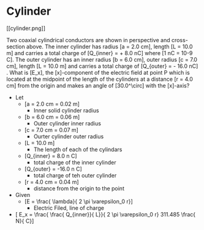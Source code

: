 # Cylinder

[[cylinder.png]]

Two coaxial cylindrical conductors are shown in perspective and cross-section above. 
The inner cylinder has radius \[a = 2.0 cm\], length \[L = 10.0 m\] and carries a 
total charge of \[Q_{inner} = + 8.0 nC\] where \[1 nC = 10-9 C\]. The outer cylinder 
has an inner radius \[b = 6.0 cm\], outer radius \[c = 7.0 cm\], length \[L = 10.0 m\] 
and carries a total charge of \[Q_{outer} = - 16.0 nC\] . What is \[E_x\], the 
\[x\]-component of the electric field at point P which is located at the midpoint of 
the length of the cylinders at a distance \[r = 4.0 cm\] from the origin and makes 
an angle of \[30.0^\circ\] with the \[x\]-axis?

* Let
  * \[a = 2.0 cm = 0.02 m\]
      * Inner solid cylinder radius
  * \[b = 6.0 cm = 0.06 m\]
      * Outer cylinder inner radius
  * \[c = 7.0 cm = 0.07 m\]
      * Ourter cylinder outer radius
  * \[L = 10.0 m\]
      * The length of each of the cylindars
  * \[Q_{inner} = 8.0 n C\]
      * total charge of the inner cylinder
  * \[Q_{outer} = -16.0 n C\]
      * total charge of teh outer cylinder
  * \[r = 4.0 cm = 0.04 m\]
      * distance from the origin to the point
* Given
  * \[E = \frac{ \lambda}{ 2 \pi \varepsilon_0 r}\]
      * Electric Filed, line of charge
* \[ E_x = \frac{ \frac{ Q_{inner}}{ L}}{ 2 \pi \varepsilon_0 r} 311.485 \frac{ N}{ C}\]
